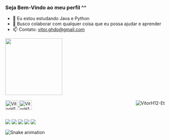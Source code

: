 ### Seja Bem-Vindo ao meu perfil ^^

- 🌱 Eu estou estudando Java e Python
- 👯 Busco colaborar com qualquer coisa que eu possa ajudar e aprender
- 📫 Contato: vitor.ghdo@gmail.com

 <a href="https://github.com/VitorH12">
  <img height="180em" src="https://github-readme-stats.vercel.app/api?username=VitorH12&show_icons=true&theme=tokyonight&include_all_commits=true&count_private=true"/>
  </div>
  <div style="display: inline_block"><br>
  <img align="center" alt="VitorH12-Java" height="30" width="40" src="https://cdn.jsdelivr.net/gh/devicons/devicon/icons/java/java-original.svg">
  <img align="center" alt="VitorH12-Python" height="30" width="40" src="https://cdn.jsdelivr.net/gh/devicons/devicon/icons/python/python-original.svg">
  <img align="right" alt="VitorH12-Et" src="https://c.tenor.com/gDb6b07sDsYAAAAM/space-ufo.gif">
</div>


  ##
 
<div> 
  
  <a href="https://instagram.com/_vitor_12" target="_blank"><img src="https://img.shields.io/badge/-Instagram-%23E4405F?style=for-the-badge&logo=instagram&logoColor=white" target="_blank"></a>
  <a href="https://twitter.com/_vitor_12" target="_blank"><img src="https://img.shields.io/badge/Twitter-1DA1F2?style=for-the-badge&logo=twitter&logoColor=white" target="_blank"></a>
  <a href = "mailto:vitor.ghdo@gmail.com"><img src="https://img.shields.io/badge/-Gmail-%23333?style=for-the-badge&logo=gmail&logoColor=white" target="_blank"></a>
 <a href="https://discord.gg/m8HzucD" target="_blank"><img src="https://img.shields.io/badge/Discord-7289DA?style=for-the-badge&logo=discord&logoColor=white" target="_blank"></a> 
 <a href= "https://steamcommunity.com/id/zdarkvolk/"><img src="https://img.shields.io/badge/Steam-000000?style=for-the-badge&logo=steam&logoColor=white" target="_blank"></a>


![Snake animation](https://github.com/vitorghdo/vitorghdo/blob/output/github-contribution-grid-snake.svg)
